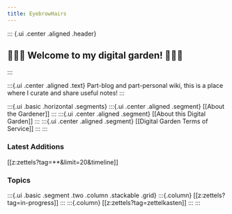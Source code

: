 ```yaml
---
title: EyebrowHairs
---
```


::: {.ui .center .aligned .header}
## 🌷🌱🌹 Welcome to my digital garden! 🌼🌿🌻
:::

:::{.ui .center .aligned .text}
Part-blog and part-personal wiki, this is a place where I curate and share useful notes!
:::

:::{.ui .basic .horizontal .segments}
:::{.ui .center .aligned .segment}
[[About the Gardener]]
:::
:::{.ui .center .aligned .segment}
[[About this Digital Garden]]
:::
:::{.ui .center .aligned .segment}
[[Digital Garden Terms of Service]]
:::
:::

### Latest Additions
[[z:zettels?tag=**&limit=20&timeline]]

### Topics
:::{.ui .basic .segment .two .column .stackable .grid}
:::{.column}
[[z:zettels?tag=in-progress]]
:::
:::{.column}
[[z:zettels?tag=zettelkasten]]
:::
:::